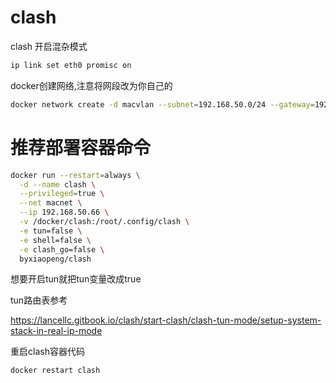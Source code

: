 # clash

clash
开启混杂模式
``` sh
ip link set eth0 promisc on
```
docker创建网络,注意将网段改为你自己的
``` sh
docker network create -d macvlan --subnet=192.168.50.0/24 --gateway=192.168.50.1 -o parent=eth0 macnet
```
# 推荐部署容器命令
``` sh
docker run --restart=always \
  -d --name clash \
  --privileged=true \
  --net macnet \
  --ip 192.168.50.66 \
  -v /docker/clash:/root/.config/clash \
  -e tun=false \
  -e shell=false \
  -e clash_go=false \
  byxiaopeng/clash
```
想要开启tun就把tun变量改成true


tun路由表参考

https://lancellc.gitbook.io/clash/start-clash/clash-tun-mode/setup-system-stack-in-real-ip-mode

重启clash容器代码
``` sh
docker restart clash
```
